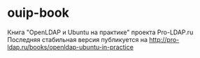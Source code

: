 # ouip-book
Книга "OpenLDAP и Ubuntu на практике" проекта Pro-LDAP.ru
Последняя стабильная версия публикуется на http://pro-ldap.ru/books/openldap-ubuntu-in-practice
